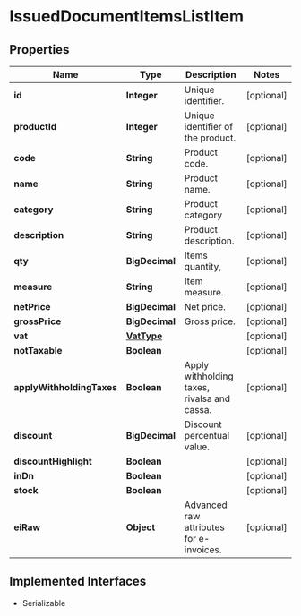

# IssuedDocumentItemsListItem


## Properties

| Name | Type | Description | Notes |
|------------ | ------------- | ------------- | -------------|
|**id** | **Integer** | Unique identifier. |  [optional] |
|**productId** | **Integer** | Unique identifier of the product. |  [optional] |
|**code** | **String** | Product code. |  [optional] |
|**name** | **String** | Product name. |  [optional] |
|**category** | **String** | Product category |  [optional] |
|**description** | **String** | Product description. |  [optional] |
|**qty** | **BigDecimal** | Items quantity, |  [optional] |
|**measure** | **String** | Item measure. |  [optional] |
|**netPrice** | **BigDecimal** | Net price. |  [optional] |
|**grossPrice** | **BigDecimal** | Gross price. |  [optional] |
|**vat** | [**VatType**](VatType.md) |  |  [optional] |
|**notTaxable** | **Boolean** |  |  [optional] |
|**applyWithholdingTaxes** | **Boolean** | Apply withholding taxes, rivalsa and cassa. |  [optional] |
|**discount** | **BigDecimal** | Discount percentual value. |  [optional] |
|**discountHighlight** | **Boolean** |  |  [optional] |
|**inDn** | **Boolean** |  |  [optional] |
|**stock** | **Boolean** |  |  [optional] |
|**eiRaw** | **Object** | Advanced raw attributes for e-invoices. |  [optional] |


## Implemented Interfaces

* Serializable


